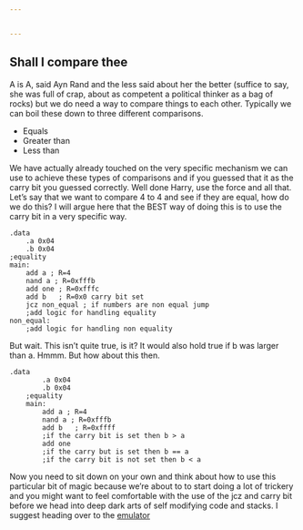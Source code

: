 ```yaml
---


---
```


<h2 id="shall-i-compare-thee">Shall I compare thee</h2>
<p>A is A, said Ayn Rand and the less said about her the better (suffice to say, she was full of crap, about as competent a political thinker as a bag of rocks) but we do need a way to compare things to each other. Typically we can boil these down to three different comparisons.</p>
<ul>
<li>Equals</li>
<li>Greater than</li>
<li>Less than</li>
</ul>
<p>We have actually already touched on the very specific mechanism we can use to achieve these types of comparisons and if you guessed that it as the carry bit you guessed correctly. Well done Harry, use the force and all that.<br>
Let’s say that we want to compare 4 to 4 and see if they are equal, how do we do this? I will argue here that the BEST way of doing this is to use the carry bit in a very specific way.</p>
<pre><code>.data
	.a 0x04
	.b 0x04
;equality
main:
	add a ; R=4
	nand a ; R=0xfffb
	add one	; R=0xfffc
	add b	; R=0x0 carry bit set
	jcz non_equal ; if numbers are non equal jump
	;add logic for handling equality
non_equal:
	;add logic for handling non equality
</code></pre>
<p>But wait. This isn’t quite true, is it? It would also hold true if b was larger than a. Hmmm. But how about this then.</p>
<pre><code>.data
    	.a 0x04
    	.b 0x04
    ;equality
    main:
    	add a ; R=4
    	nand a ; R=0xfffb
    	add b	; R=0xffff
    	;if the carry bit is set then b &gt; a
    	add one
    	;if the carry but is set then b == a
    	;if the carry bit is not set then b &lt; a
</code></pre>
<p>Now you need to sit down on your own and think about how to use this particular bit of magic because we’re about to to start doing a lot of trickery and you might want to feel comfortable with the use of the jcz and carry bit before we head into deep dark arts of self modifying code and stacks. I suggest heading over to the <a href="/oldie/emu.html">emulator</a></p>

